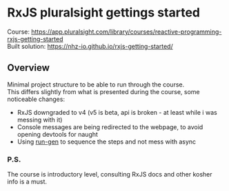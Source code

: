 # RxJS pluralsight gettings started

Course: https://app.pluralsight.com/library/courses/reactive-programming-rxjs-getting-started  
Built solution: https://nhz-io.github.io/rxjs-getting-started/

## Overview

Minimal project structure to be able to run through the course.  
This differs slightly from what is presented during the course, some noticeable changes:  

* RxJS downgraded to v4 (v5 is beta, api is broken - at least while i was messing with it)
* Console messages are being redirected to the webpage, to avoid opening devtools for naught
* Using [run-gen](https://github.com/nhz-io/run-gen) to sequence the steps and not mess with async

### P.S.
The course is introductory level, consulting RxJS docs and other kosher info is a must.
